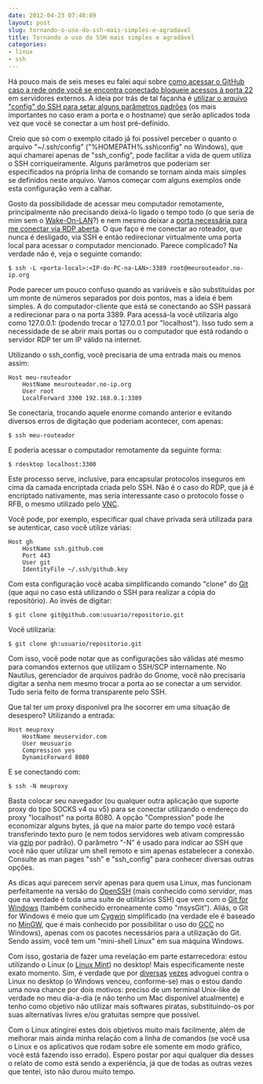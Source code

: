 ```yaml
---
date: 2012-04-23 07:48:09
layout: post
slug: tornando-o-uso-do-ssh-mais-simples-e-agradavel
title: Tornando o uso do SSH mais simples e agradável
categories:
- linux
- ssh
---
```


Há pouco mais de seis meses eu falei aqui sobre [como acessar o GitHub caso a rede onde você se encontra conectado bloqueie acessos à porta 22](http://blog.myhro.info/2011/10/o-firewall-esta-bloqueando-seu-acesso-ao-github/) em servidores externos. A ideia por trás de tal façanha é [utilizar o arquivo "config" do SSH para setar alguns parâmetros padrões](http://nerderati.com/2011/03/simplify-your-life-with-an-ssh-config-file/) (os mais importantes no caso eram a porta e o hostname) que serão aplicados toda vez que você se conectar a um host pré-definido.

Creio que só com o exemplo citado já foi possível perceber o quanto o arquivo "~/.ssh/config" ("%HOMEPATH%\.ssh\config" no Windows), que aqui chamarei apenas de "ssh_config", pode facilitar a vida de quem utiliza o SSH corriqueiramente. Alguns parâmetros que poderiam ser especificados na própria linha de comando se tornam ainda mais simples se definidos neste arquivo. Vamos começar com alguns exemplos onde esta configuração vem a calhar.

Gosto da possibilidade de acessar meu computador remotamente, principalmente não precisando deixá-lo ligado o tempo todo (o que seria de mim sem o [Wake-On-LAN](http://en.wikipedia.org/wiki/Wake-on-LAN)?) e nem mesmo deixar a [porta necessária para me conectar via RDP aberta](http://www.techworld.com.au/article/418814/leaked_exploit_prompts_researcher_publish_blueprint_critical_rdp_vulnerability/). O que faço é me conectar ao roteador, que nunca é desligado, via SSH e então redirecionar virtualmente uma porta local para acessar o computador mencionado. Parece complicado? Na verdade não é, veja o seguinte comando:

    $ ssh -L <porta-local>:<IP-do-PC-na-LAN>:3389 root@meurouteador.no-ip.org

Pode parecer um pouco confuso quando as variáveis **<porta-local>** e **<IP-do-PC-na-LAN>** são substituídas por um monte de números separados por dois pontos, mas a ideia é bem simples. A **<porta-local>** do computador-cliente que está se conectando ao SSH passará a redirecionar para o **<IP-do-PC-na-LAN>** na porta 3389. Para acessá-la você utilizaria algo como 127.0.0.1:**<porta-local>** (podendo trocar o 127.0.0.1 por "localhost"). Isso tudo sem a necessidade de se abrir mais portas ou o computador que está rodando o servidor RDP ter um IP válido na internet.

Utilizando o ssh_config, você precisaria de uma entrada mais ou menos assim:

    Host meu-routeador
        HostName meurouteador.no-ip.org
        User root
        LocalForward 3300 192.168.0.1:3389

Se conectaria, trocando aquele enorme comando anterior e evitando diversos erros de digitação que poderiam acontecer, com apenas:

    $ ssh meu-routeador

E poderia acessar o computador remotamente da seguinte forma:

    $ rdesktop localhost:3300

Este processo serve, inclusive, para encapsular protocolos inseguros em cima da camada encriptada criada pelo SSH. Não é o caso do RDP, que já é encriptado nativamente, mas seria interessante caso o protocolo fosse o RFB, o mesmo utilizado pelo [VNC](http://en.wikipedia.org/wiki/Virtual_Network_Computing).

Você pode, por exemplo, especificar qual chave privada será utilizada para se autenticar, caso você utilize várias:

    Host gh
        HostName ssh.github.com
        Port 443
        User git
        IdentityFile ~/.ssh/github.key

Com esta configuração você acaba simplificando comando "clone" do [Git](http://blog.myhro.info/2011/08/git-para-principiantes/) (que aqui no caso está utilizando o SSH para realizar a cópia do repositório). Ao invés de digitar:

    $ git clone git@github.com:usuario/repositorio.git

Você utilizaria:

    $ git clone gh:usuario/repositorio.git

Com isso, você pode notar que as configurações são válidas até mesmo para comandos externos que utilizam o SSH/SCP internamente. No Nautilus, gerenciador de arquivos padrão do Gnome, você não precisaria digitar a senha nem mesmo trocar a porta ao se conectar a um servidor. Tudo seria feito de forma transparente pelo SSH.

Que tal ter um proxy disponível pra lhe socorrer em uma situação de desespero? Utilizando a entrada:

    Host meuproxy
        HostName meuservidor.com
        User meusuario
        Compression yes
        DynamicForward 8080

E se conectando com:

    $ ssh -N meuproxy

Basta colocar seu navegador (ou qualquer outra aplicação que suporte proxy do tipo SOCKS v4 ou v5) para se conectar utilizando o endereço do proxy "localhost" na porta 8080. A opção "Compression" pode lhe economizar alguns bytes, já que na maior parte do tempo você estará transferindo texto puro (e nem todos servidores web ativam compressão via [gzip](https://en.wikipedia.org/wiki/Gzip#Other_uses) por padrão). O parâmetro "-N" é usado para indicar ao SSH que você não quer utilizar um shell remoto e sim apenas estabelecer a conexão. Consulte as man pages "ssh" e "ssh_config" para conhecer diversas outras opções.

As dicas aqui parecem servir apenas para quem usa Linux, mas funcionam perfeitamente na versão do [OpenSSH](http://www.openssh.com/) (mais conhecido como servidor, mas que na verdade é toda uma suíte de utilitários SSH) que vem com o [Git for Windows](http://msysgit.github.com/) (também conhecido erroneamente como "msysGit"). Aliás, o Git for Windows é meio que um [Cygwin](http://www.cygwin.com/) simplificado (na verdade ele é baseado no [MinGW](http://mingw.org/), que é mais conhecido por possibilitar o uso do [GCC](http://gcc.gnu.org/) no Windows), apenas com os pacotes necessários para a utilização do Git. Sendo assim, você tem um "mini-shell Linux" em sua máquina Windows.

Com isso, gostaria de fazer uma revelação em parte estarrecedora: estou utilizando o Linux (o [Linux Mint](http://linuxmint.com/)) no desktop! Mais especificamente neste exato momento. Sim, é verdade que por [diversas](http://blog.myhro.info/2011/04/dica-do-dia-ufw/) [vezes](http://blog.myhro.info/2011/04/a-verdade-sobre-o-software-livre/) advoguei contra o Linux no desktop (o Windows venceu, conforme-se) mas o estou dando uma nova chance por dois motivos: preciso de um terminal Unix-like de verdade no meu dia-a-dia (e não tenho um Mac disponível atualmente) e tenho como objetivo não utilizar mais softwares piratas, substituindo-os por suas alternativas livres e/ou gratuitas sempre que possível.

Com o Linux atingirei estes dois objetivos muito mais facilmente, além de melhorar mais ainda minha relação com a linha de comandos (se você usa o Linux e os aplicativos que rodam sobre ele somente em modo gráfico, você está fazendo isso errado). Espero postar por aqui qualquer dia desses o relato de como está sendo a experiência, já que de todas as outras vezes que tentei, isto não durou muito tempo.
